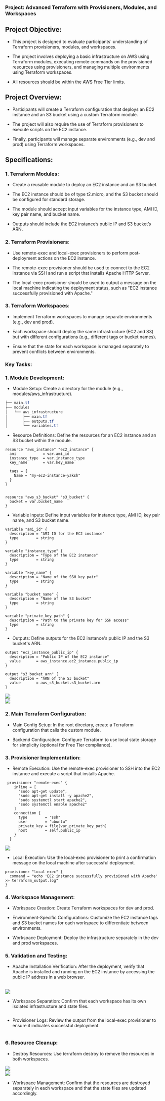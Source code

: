### Project: Advanced Terraform with Provisioners, Modules, and Workspaces

## Project Objective:

+ This project is designed to evaluate participants' understanding of Terraform provisioners, modules, and workspaces. 

+ The project involves deploying a basic infrastructure on AWS using Terraform modules, executing remote commands on the provisioned resources using provisioners, and managing multiple environments using Terraform workspaces.

+ All resources should be within the AWS Free Tier limits.

## Project Overview:

+ Participants will create a Terraform configuration that deploys an EC2 instance and an S3 bucket using a custom Terraform module. 

+ The project will also require the use of Terraform provisioners to execute scripts on the EC2 instance. 

+ Finally, participants will manage separate environments (e.g., dev and prod) using Terraform workspaces.

## Specifications:

### 1. Terraform Modules:

+ Create a reusable module to deploy an EC2 instance and an S3 bucket.

+ The EC2 instance should be of type t2.micro, and the S3 bucket should be configured for standard storage.

+ The module should accept input variables for the instance type, AMI ID, key pair name, and bucket name.

+ Outputs should include the EC2 instance’s public IP and S3 bucket’s ARN.

### 2. Terraform Provisioners:

+ Use remote-exec and local-exec provisioners to perform post-deployment actions on the EC2 instance.

+ The remote-exec provisioner should be used to connect to the EC2 instance via SSH and run a script that installs Apache HTTP Server.

+ The local-exec provisioner should be used to output a message on the local machine indicating the deployment status, such as "EC2 instance successfully provisioned with Apache."


### 3. Terraform Workspaces:

+ Implement Terraform workspaces to manage separate environments (e.g., dev and prod).

+ Each workspace should deploy the same infrastructure (EC2 and S3) but with different configurations (e.g., different tags or bucket names).

+ Ensure that the state for each workspace is managed separately to prevent conflicts between environments.

### Key Tasks:

### 1. Module Development:

+ Module Setup: Create a directory for the module (e.g., modules/aws_infrastructure).

```css
├── main.tf
├── modules
│   └── aws_infrastructure
│       ├── main.tf
│       ├── outputs.tf
│       └── variables.tf
```

+ Resource Definitions: Define the resources for an EC2 instance and an S3 bucket within the module.

```hcl
resource "aws_instance" "ec2_instance" {
  ami            = var.ami_id
  instance_type  = var.instance_type
  key_name       = var.key_name

  tags = {
    Name = "my-ec2-instance-yaksh"
  }
}


resource "aws_s3_bucket" "s3_bucket" {
  bucket = var.bucket_name
}

```

+ Variable Inputs: Define input variables for instance type, AMI ID, key pair name, and S3 bucket name.

```hcl
variable "ami_id" {
  description = "AMI ID for the EC2 instance"
  type        = string
}

variable "instance_type" {
  description = "Type of the EC2 instance"
  type        = string
}

variable "key_name" {
  description = "Name of the SSH key pair"
  type        = string
}

variable "bucket_name" {
  description = "Name of the S3 bucket"
  type        = string
}

variable "private_key_path" {
  description = "Path to the private key for SSH access"
  type        = string
}
```

+ Outputs: Define outputs for the EC2 instance's public IP and the S3 bucket's ARN.

```hcl
output "ec2_instance_public_ip" {
  description = "Public IP of the EC2 instance"
  value       = aws_instance.ec2_instance.public_ip
}

output "s3_bucket_arn" {
  description = "ARN of the S3 bucket"
  value       = aws_s3_bucket.s3_bucket.arn
}
```

<img src="./images/bucket.png">

<br>

<img src="./images/instance.png">

<br>

### 2. Main Terraform Configuration:

+ Main Config Setup: In the root directory, create a Terraform configuration that calls the custom module.

+ Backend Configuration: Configure Terraform to use local state storage for simplicity (optional for Free Tier compliance).

### 3. Provisioner Implementation:

+ Remote Execution: Use the remote-exec provisioner to SSH into the EC2 instance and execute a script that installs Apache.

```hcl
 provisioner "remote-exec" {
    inline = [
      "sudo apt-get update",
      "sudo apt-get install -y apache2",
      "sudo systemctl start apache2",
      "sudo systemctl enable apache2"
    ]
    connection {
      type        = "ssh"
      user        = "ubuntu"
      private_key = file(var.private_key_path)
      host        = self.public_ip
    }
  }
```

<img src="./images/ssh_success.png">

+ Local Execution: Use the local-exec provisioner to print a confirmation message on the local machine after successful deployment.


```hcl
provisioner "local-exec" {
  command = "echo 'EC2 instance successfully provisioned with Apache' >> terraform_output.log"
}
```

### 4. Workspace Management:

+ Workspace Creation: Create Terraform workspaces for dev and prod.

+ Environment-Specific Configurations: Customize the EC2 instance tags and S3 bucket names for each workspace to differentiate between environments.

+ Workspace Deployment: Deploy the infrastructure separately in the dev and prod workspaces.

### 5. Validation and Testing:

+ Apache Installation Verification: After the deployment, verify that Apache is installed and running on the EC2 instance by accessing the public IP address in a web browser.

<br>

<img src="./images/apache_running.png">

<br>

+ Workspace Separation: Confirm that each workspace has its own isolated infrastructure and state files.

<img src="">

+ Provisioner Logs: Review the output from the local-exec provisioner to ensure it indicates successful deployment.

<img src="">


### 6. Resource Cleanup:

+ Destroy Resources: Use terraform destroy to remove the resources in both workspaces.

<img src="./images/destroy_process.png">

<br>

<img src="./images/instance_destroy.png">

<br>

+ Workspace Management: Confirm that the resources are destroyed separately in each workspace and that the state files are updated accordingly.



